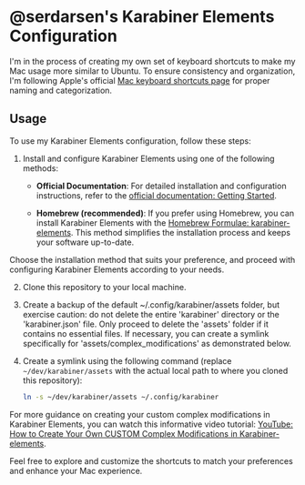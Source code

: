 # @serdarsen's Karabiner Elements Configuration

I'm in the process of creating my own set of keyboard shortcuts to make my Mac usage more similar to Ubuntu. To ensure consistency and organization, I'm following Apple's official [Mac keyboard shortcuts page](https://support.apple.com/en-us/HT201236) for proper naming and categorization.

## Usage

To use my Karabiner Elements configuration, follow these steps:

1. Install and configure Karabiner Elements using one of the following methods:

   - **Official Documentation**: For detailed installation and configuration instructions, refer to the [official documentation: Getting Started](https://karabiner-elements.pqrs.org/docs/getting-started/).

   - **Homebrew (recommended)**: If you prefer using Homebrew, you can install Karabiner Elements with the [Homebrew Formulae: karabiner-elements](https://formulae.brew.sh/cask/karabiner-elements).
     This method simplifies the installation process and keeps your software up-to-date.

Choose the installation method that suits your preference, and proceed with configuring Karabiner Elements according to your needs.

2. Clone this repository to your local machine.

3. Create a backup of the default ~/.config/karabiner/assets folder, but exercise caution: do not delete the entire 'karabiner' directory or the 'karabiner.json' file. Only proceed to delete the 'assets' folder if it contains no essential files. If necessary, you can create a symlink specifically for 'assets/complex_modifications' as demonstrated below.

4. Create a symlink using the following command (replace `~/dev/karabiner/assets` with the actual local path to where you cloned this repository):
   ```sh
   ln -s ~/dev/karabiner/assets ~/.config/karabiner
   ```


For more guidance on creating your custom complex modifications in Karabiner Elements, you can watch this informative video tutorial: [YouTube: How to Create Your Own CUSTOM Complex Modifications in Karabiner-elements](https://www.youtube.com/watch?v=iiSIaMD4vqY).

Feel free to explore and customize the shortcuts to match your preferences and enhance your Mac experience.
